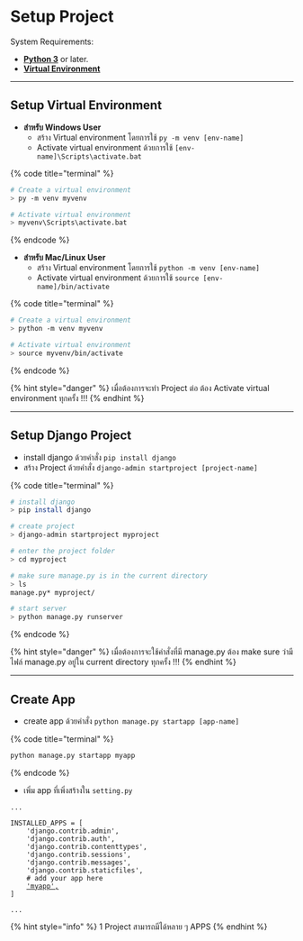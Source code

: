 # Setup Project

System Requirements:

* [**Python 3**](https://www.python.org)  or later.
* [**Virtual Environment**](https://virtualenv.pypa.io/en/latest/installation.html)

***

## Setup Virtual Environment

* **สำหรับ Windows User**
  * สร้าง Virtual environment โดยการใช้ `py -m venv [env-name]`
  * Activate virtual environment ด้วยการใช้  `[env-name]\Scripts\activate.bat`

{% code title="terminal" %}
```bash
# Create a virtual environment
> py -m venv myvenv

# Activate virtual environment
> myvenv\Scripts\activate.bat
```
{% endcode %}

* **สำหรับ Mac/Linux User**
  * สร้าง Virtual environment โดยการใช้ `python -m venv [env-name]`
  * Activate virtual environment ด้วยการใช้  `source [env-name]/bin/activate`

{% code title="terminal" %}
```bash
# Create a virtual environment
> python -m venv myvenv

# Activate virtual environment
> source myvenv/bin/activate
```
{% endcode %}

{% hint style="danger" %}
เมื่อต้องการจะทำ Project ต่อ ต้อง Activate virtual environment ทุกครั้ง !!!
{% endhint %}

***

## Setup Django Project

* install django ด้วยคำสั่ง `pip install django`
* สร้าง Project ด้วยคำสั่ง `django-admin startproject [project-name]`

{% code title="terminal" %}
```bash
# install django
> pip install django

# create project
> django-admin startproject myproject

# enter the project folder
> cd myproject

# make sure manage.py is in the current directory
> ls
manage.py* myproject/

# start server
> python manage.py runserver
```
{% endcode %}

{% hint style="danger" %}
เมื่อต้องการจะใช้คำสั่งที่มี manage.py ต้อง make sure ว่ามีไฟล์ manage.py อยู่ใน current directory ทุกครั้ง !!!
{% endhint %}

***

## Create App

* create app ด้วยคำสั่ง `python manage.py startapp [app-name]`

{% code title="terminal" %}
```bash
python manage.py startapp myapp
```
{% endcode %}

* เพิ่ม app ที่เพิ่งสร้างใน `setting.py`

<pre class="language-python" data-title="/myproject/settings.py"><code class="lang-python">...

INSTALLED_APPS = [
    'django.contrib.admin',
    'django.contrib.auth',
    'django.contrib.contenttypes',
    'django.contrib.sessions',
    'django.contrib.messages',
    'django.contrib.staticfiles',
    # add your app here
    <a data-footnote-ref href="#user-content-fn-1">'myapp',</a>
]

...
</code></pre>

{% hint style="info" %}
1 Project สามารถมีได้หลาย ๆ APPS
{% endhint %}

[^1]: add this
